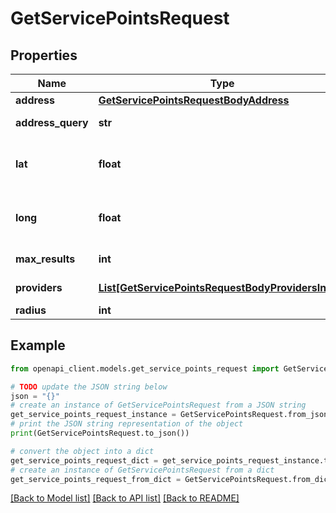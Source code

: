 # GetServicePointsRequest


## Properties

Name | Type | Description | Notes
------------ | ------------- | ------------- | -------------
**address** | [**GetServicePointsRequestBodyAddress**](GetServicePointsRequestBodyAddress.md) |  | [optional] 
**address_query** | **str** | Unstructured text to search for service points by. | [optional] 
**lat** | **float** | The latitude of the point. Represented as signed degrees. Required if long is provided. http://www.geomidpoint.com/latlon.html | [optional] 
**long** | **float** | The longitude of the point. Represented as signed degrees. Required if lat is provided. http://www.geomidpoint.com/latlon.html | [optional] 
**max_results** | **int** | The maximum number of service points to return | [optional] 
**providers** | [**List[GetServicePointsRequestBodyProvidersInner]**](GetServicePointsRequestBodyProvidersInner.md) | An array of shipping service providers and service codes | 
**radius** | **int** | Search radius in kilometers | [optional] 

## Example

```python
from openapi_client.models.get_service_points_request import GetServicePointsRequest

# TODO update the JSON string below
json = "{}"
# create an instance of GetServicePointsRequest from a JSON string
get_service_points_request_instance = GetServicePointsRequest.from_json(json)
# print the JSON string representation of the object
print(GetServicePointsRequest.to_json())

# convert the object into a dict
get_service_points_request_dict = get_service_points_request_instance.to_dict()
# create an instance of GetServicePointsRequest from a dict
get_service_points_request_from_dict = GetServicePointsRequest.from_dict(get_service_points_request_dict)
```
[[Back to Model list]](../README.md#documentation-for-models) [[Back to API list]](../README.md#documentation-for-api-endpoints) [[Back to README]](../README.md)


